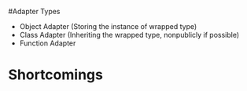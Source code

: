 #Adapter Types
* Object Adapter (Storing the instance of wrapped type)
* Class Adapter (Inheriting the wrapped type, nonpublicly if possible)
* Function Adapter


# Shortcomings

